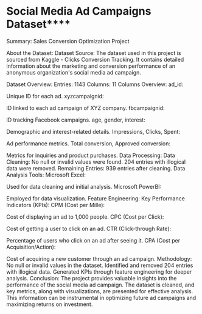 # **Social Media Ad Campaigns Dataset******
 Summary: Sales Conversion Optimization Project

About the Dataset:
Dataset Source:
The dataset used in this project is sourced from Kaggle - Clicks Conversion Tracking. It contains detailed information about the marketing and conversion performance of an anonymous organization's social media ad campaign.

Dataset Overview:
Entries: 1143
Columns: 11
Columns Overview:
ad_id:

Unique ID for each ad.
xyzcampaignid:

ID linked to each ad campaign of XYZ company.
fbcampaignid:

ID tracking Facebook campaigns.
age, gender, interest:

Demographic and interest-related details.
Impressions, Clicks, Spent:

Ad performance metrics.
Total conversion, Approved conversion:

Metrics for inquiries and product purchases.
Data Processing:
Data Cleaning:
No null or invalid values were found.
204 entries with illogical data were removed.
Remaining Entries:
939 entries after cleaning.
Data Analysis Tools:
Microsoft Excel:

Used for data cleaning and initial analysis.
Microsoft PowerBI:

Employed for data visualization.
Feature Engineering:
Key Performance Indicators (KPIs):
CPM (Cost per Mille):

Cost of displaying an ad to 1,000 people.
CPC (Cost per Click):

Cost of getting a user to click on an ad.
CTR (Click-through Rate):

Percentage of users who click on an ad after seeing it.
CPA (Cost per Acquisition/Action):

Cost of acquiring a new customer through an ad campaign.
Methodology:
No null or invalid values in the dataset.
Identified and removed 204 entries with illogical data.
Generated KPIs through feature engineering for deeper analysis.
Conclusion:
The project provides valuable insights into the performance of the social media ad campaign. The dataset is cleaned, and key metrics, along with visualizations, are presented for effective analysis. This information can be instrumental in optimizing future ad campaigns and maximizing returns on investment.
